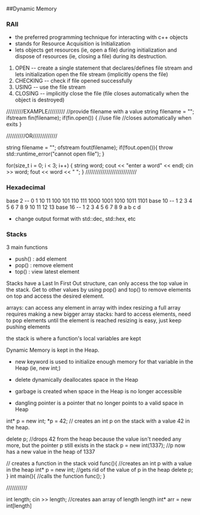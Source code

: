 ##Dynamic Memory

### RAII
- the preferred programming technique for interacting with c++ objects
- stands for Resource Acquisition is Initialization
- lets objects get resources (ie, open a file) during initialization and dispose of resources (ie, closing a file) during its destruction.

1) OPEN -- create a single statement that declares/defines file stream and lets initialization open the file stream (implicitly opens the file)
2) CHECKING -- check if file opened successfully
3) USING -- use the file stream
4) CLOSING -- implicitly close the file (file closes automatically when the object is destroyed)

/////////EXAMPLE/////////
//provide filename with a value
string filename = "";
ifstream fin(filename);
if(fin.open()) {
  //use file
  //closes automatically when exits
}

//////////OR/////////////

string filename = "";
ofstream fout(filename);
if(!fout.open()){
  throw std::runtime_error("cannot open file");
}

for(size_t i = 0; i < 3; i++)
{
  string word;
  cout << "enter a word" << endl;
  cin >> word;
  fout << word << " ";
}
///////////////////////////


### Hexadecimal

base 2  -- 0 1 10 11 100 101 110 111 1000 1001 1010 1011 1101
base 10 -- 1 2 3  4  5   6   7   8   9    10   11   12   13
base 16 -- 1 2 3  4  5   6   7   8   9    a    b    c    d

- change output format with std::dec, std::hex, etc


### Stacks
3 main functions
- push() : add element
- pop() : remove element
- top() : view latest element

Stacks have a Last In First Out structure, can only access the top value in the stack.
Get to other values by using pop() and top() to remove elements on top and access the desired element.

arrays: can access any element in array with index
        resizing a full array requires making a new bigger array
stacks: hard to access elements, need to pop elements until the element is reached
        resizing is easy, just keep pushing elements

the stack is where a function's local variables are kept

Dynamic Memory is kept in the Heap.
 - new keyword is used to initialize enough memory for that variable in the Heap (ie, new int;)

 - delete dynamically deallocates space in the Heap
 - garbage is created when space in the Heap is no longer accessible
 - dangling pointer is a pointer that no longer points to a valid space in Heap


 int* p = new int;
 \*p = 42;
 // creates an int p on the stack with a value 42 in the heap.

 delete p;
 //drops 42 from the heap because the value isn't needed any more, but the pointer p still exists in the stack
 p = new int(1337);
 //p now has a new value in the heap of 1337


 // creates a function in the stack
 void func(){
   //creates an int p with a value in the heap
   int* p = new int;
   //gets rid of the value of p in the heap
   delete p;
 }
 int main(){
   //calls the function
   func();
 }


///////////

int length;
cin >> length;
//creates aan array of length length
int* arr = new int[length]
